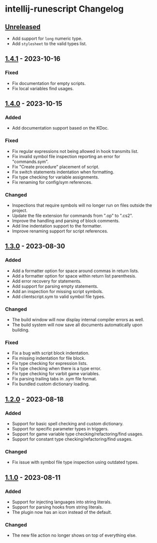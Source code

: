 # intellij-runescript Changelog

## [Unreleased]
- Add support for `long` numeric type.
- Add `stylesheet` to the valid types list.

## [1.4.1] - 2023-10-16

### Fixed

- Fix documentation for empty scripts.
- Fix local variables find usages.

## [1.4.0] - 2023-10-15

### Added

- Add documentation support based on the KDoc.

### Fixed

- Fix regular expressions not being allowed in hook transmits list.
- Fix invalid symbol file inspection reporting an error for "commands.sym".
- Fix "Create procedure" placement of script.
- Fix switch statements indentation when formatting.
- Fix type checking for variable assignments.
- Fix renaming for config/sym references.

### Changed

- Inspections that require symbols will no longer run on files outside the project.
- Update the file extension for commands from ".op" to ".cs2".
- Improve the handling and parsing of block comments.
- Add line indentation support to the formatter.
- Improve renaming support for script references.

## [1.3.0] - 2023-08-30

### Added

- Add a formatter option for space around commas in return lists.
- Add a formatter option for space within return list parenthesis.
- Add error recovery for statements.
- Add support for parsing empty statements.
- Add an inspection for missing script symbols.
- Add clientscript.sym to valid symbol file types.

### Changed

- The build window will now display internal compiler errors as well.
- The build system will now save all documents automatically upon building.

### Fixed

- Fix a bug with script block indentation.
- Fix missing indentation for file block.
- Fix type checking for expression lists.
- Fix type checking when there is a type error.
- Fix type checking for varbit game variables.
- Fix parsing trailing tabs in .sym file format.
- Fix bundled custom dictionary loading.

## [1.2.0] - 2023-08-18

### Added

- Support for basic spell checking and custom dictionary.
- Support for specific parameter types in triggers.
- Support for game variable type checking/refactoring/find usages.
- Support for constant type checking/refactoring/find usages.

### Changed

- Fix issue with symbol file type inspection using outdated types.

## [1.1.0] - 2023-08-11

### Added

- Support for injecting languages into string literals.
- Support for parsing hooks from string literals. 
- The plugin now has an icon instead of the default.

### Changed

- The new file action no longer shows on top of everything else.

[Unreleased]: https://github.com/waleedyaseen/intellij-runescript/compare/v1.4.1...HEAD
[1.4.1]: https://github.com/waleedyaseen/intellij-runescript/compare/v1.4.0...v1.4.1
[1.4.0]: https://github.com/waleedyaseen/intellij-runescript/compare/v1.3.0...v1.4.0
[1.3.0]: https://github.com/waleedyaseen/intellij-runescript/compare/v1.2.0...v1.3.0
[1.2.0]: https://github.com/waleedyaseen/intellij-runescript/compare/v1.1.0...v1.2.0
[1.1.0]: https://github.com/waleedyaseen/intellij-runescript/commits/v1.1.0
